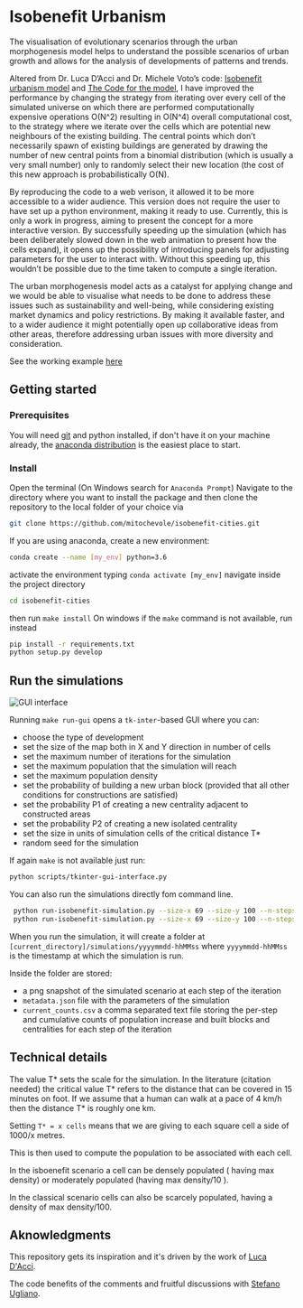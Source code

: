 # Isobenefit Urbanism
The visualisation of evolutionary scenarios through the urban morphogenesis model helps to understand the possible scenarios of urban growth and allows for the analysis of developments of patterns and trends. 

Altered from Dr. Luca D’Acci and Dr. Michele Voto’s code: [Isobenefit urbanism model](https://lucadacci.wixsite.com/dacci/isobenefit-urbanism-morphogenesis) and [The Code for the model](https://github.com/mitochevole/isobenefit-cities), I have improved the performance by changing the strategy from iterating over every cell of the simulated universe on which there are performed computationally expensive operations O(N^2) resulting in O(N^4) overall computational cost, to the strategy where we iterate over the cells which are potential new neighbours of the existing building. The central points which don’t necessarily spawn of existing buildings are generated by drawing the number of new central points from a binomial distribution (which is usually a very small number) only to randomly select their new location (the cost of this new approach is probabilistically O(N).

By reproducing the code to a web verison, it allowed it to be more accessible to a wider audience. This version does not require the user to have set up a python environment, making it ready to use.
Currently, this is only a work in progress, aiming to present the concept for a more interactive version. By successfully speeding up the simulation (which has been deliberately slowed down in the web animation to present how the cells expand), it opens up the possibility of introducing panels for adjusting parameters for the user to interact with. Without this speeding up, this wouldn’t be possible due to the time taken to compute a single iteration.

The urban morphogenesis model acts as a catalyst for applying change and we would be able to visualise what needs to be done to address these issues such as sustainability and well-being, while considering existing market dynamics and policy restrictions. By making it available faster, and to a wider audience it might potentially open up collaborative ideas from other areas, therefore addressing urban issues with more diversity and consideration.

See the working example [here](https://notch-tangible-sidecar.glitch.me/)

## Getting started

### Prerequisites

You will need [git](https://git-scm.com/book/en/v2/Getting-Started-Installing-Git) and python installed, if don't have it on your machine already, the [anaconda distribution](https://docs.anaconda.com/anaconda/install/) is the easiest place to start.


### Install
Open the terminal (On Windows search for `Anaconda Prompt`)
Navigate to the directory where you want to install the package and then clone the repository to the local folder of your choice via
```bash
git clone https://github.com/mitochevole/isobenefit-cities.git
```

If you are using anaconda, create a new environment:
```bash
conda create --name [my_env] python=3.6
```

activate the environment typing `conda activate [my_env]`
navigate inside the project directory 
```bash
cd isobenefit-cities
```

then run `make install`
On windows if the `make` command is not available, run instead
```bash
pip install -r requirements.txt
python setup.py develop
```

## Run the simulations

![GUI interface](gui-interface-example.png?raw=true)

Running `make run-gui` opens a `tk-inter`-based GUI 
where you can: 
- choose the type of development
- set the size of the map both in X and Y direction in number of cells
- set the maximum number of iterations for the simulation
- set the maximum population that the simulation will reach
- set the maximum population density
- set the probability of building a new urban block (provided that all other conditions for constructions are satisfied)
- set the probability P1 of creating a new centrality adjacent to constructed areas
- set the probability P2 of creating a new isolated centrality
- set the size in units of simulation cells of the critical distance T*
- random seed for the simulation

If again `make` is not available just run:
```bash
python scripts/tkinter-gui-interface.py
```


You can also run the simulations directly fom command line.
```bash
 python run-isobenefit-simulation.py --size-x 69 --size-y 100 --n-steps 20 --initialization-mode image --input-filepath initial_config_1.png
 python run-isobenefit-simulation.py --size-x 69 --size-y 100 --n-steps 20 --initialization-mode list --build-probability 0.3 --neighboring-centrality-probability 0.01 --isolated-centrality-probability 0.05

```

When you run the simulation, it will create a folder at `[current_directory]/simulations/yyyymmdd-hhMMss`
where `yyyymmdd-hhMMss` is the timestamp at which the simulation is run.

Inside the folder are stored:
- a png snapshot of the simulated scenario at each step of the iteration
- `metadata.json` file with the parameters of the simulation
- `current_counts.csv` a comma separated text file storing the per-step and cumulative counts of population increase and built blocks and centralities for each step of the iteration

## Technical details
The value T* sets the scale for the simulation. 
In the literature (citation needed) the critical value T* refers to the distance that can be covered in 15 minutes on foot.
If we assume that a human can walk at a pace of 4 km/h then the distance T* is roughly one km.

Setting `T* = x cells` means that we are giving to each square cell a side of 1000/x metres.

This is then used to compute the population to be associated with each cell.

In the isboenefit scenario a cell can be densely populated ( having max density)
or moderately populated (having max density/10 ).

In the classical scenario cells can also be scarcely populated, having a density of max density/100. 


## Aknowledgments

This repository gets its inspiration and it's driven by the work of [Luca D'Acci](https://sites.google.com/view/lucadacci).

The code benefits of the comments and fruitful discussions with [Stefano Ugliano](https://about.me/stefanougliano).
